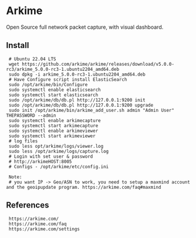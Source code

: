 Arkime
=====

Open Source full network packet capture, with visual dashboard. 

Install
--------

     # Ubuntu 22.04 LTS 
     wget https://github.com/arkime/arkime/releases/download/v5.0.0-rc3/arkime_5.0.0-rc3-1.ubuntu2204_amd64.deb
     sudo dpkg -i arkime_5.0.0-rc3-1.ubuntu2204_amd64.deb
     # Have Configure script install ElasticSearch
     sudo /opt/arkime/bin/Configure
     sudo systemctl enable elasticsearch
     sudo systemctl start elasticsearch
     sudo /opt/arkime/db/db.pl http://127.0.0.1:9200 init
     sudo /opt/arkime/db/db.pl http://127.0.0.1:9200 upgrade
     sudo init /opt/arkime/bin/arkime_add_user.sh admin "Admin User" THEPASSWORD --admin
     sudo systemctl enable arkimecapture
     sudo systemctl start arkimecapture
     sudo systemctl enable arkimeviewer
     sudo systemctl start arkimeviewer
     # log files
     sudo less opt/arkime/logs/viewer.log 
     sudo less /opt/arkime/logs/capture.log
     # Login with set user & password 
     # http://arkimeHOST:8005
     # Configs - /opt/arkime/etc/config.ini

     Note:
     # you want IP -> Geo/ASN to work, you need to setup a maxmind account and the geoipupdate program. https://arkime.com/faq#maxmind
     

References
----------

     https://arkime.com/
     https://arkime.com/faq
     https://arkime.com/settings